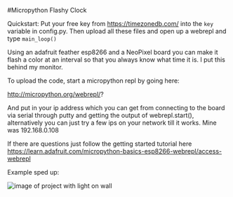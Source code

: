 #Micropython Flashy Clock

Quickstart: Put your free key from https://timezonedb.com/ into the `key` variable in config.py. Then upload all these files and open up a webrepl and type `main_loop()`

Using an adafruit feather esp8266 and a NeoPixel board you can make it flash a color at an interval so that you always know what time it is. I put this behind my monitor. 

To upload the code, start a micropython repl by going here:

http://micropython.org/webrepl/?

And put in your ip address which you can get from connecting to the board via serial through putty and getting the output of webrepl.start(), alternatively you can just try a few ips on your network till it works. Mine was 192.168.0.108 

If there are questions just follow the getting started tutorial here https://learn.adafruit.com/micropython-basics-esp8266-webrepl/access-webrepl

Example sped up:

![image of project with light on wall](https://media.giphy.com/media/tPRepiQ9dNGKc/giphy.gif)

